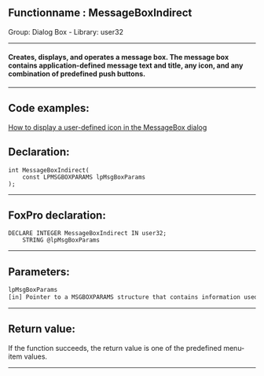 <link rel="stylesheet" type="text/css" href="../../css/win32api.css">  
<link rel="stylesheet" href="https://cdnjs.cloudflare.com/ajax/libs/font-awesome/4.7.0/css/font-awesome.min.css">

## Functionname : MessageBoxIndirect
Group: Dialog Box - Library: user32    
***  


#### Creates, displays, and operates a message box. The message box contains application-defined message text and title, any icon, and any combination of predefined push buttons.

***  


## Code examples:
[How to display a user-defined icon in the MessageBox dialog](../../samples/sample_500.md)  

## Declaration:
```foxpro  
int MessageBoxIndirect(
	const LPMSGBOXPARAMS lpMsgBoxParams
);  
```  
***  


## FoxPro declaration:
```foxpro  
DECLARE INTEGER MessageBoxIndirect IN user32;
	STRING @lpMsgBoxParams  
```  
***  


## Parameters:
```txt  
lpMsgBoxParams
[in] Pointer to a MSGBOXPARAMS structure that contains information used to display the message box.  
```  
***  


## Return value:
If the function succeeds, the return value is one of the predefined menu-item values.  
***  

